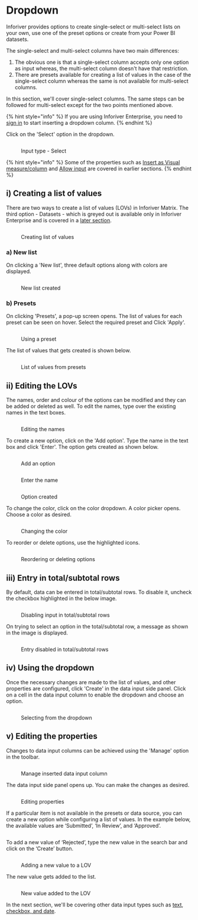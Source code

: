 # Dropdown

Inforiver provides options to create single-select or multi-select lists on your own, use one of the preset options or create from your Power BI datasets.&#x20;

The single-select and multi-select columns have two main differences:

1. The obvious one is that a single-select column accepts only one option as input whereas, the multi-select column doesn't have that restriction.
2. There are presets available for creating a list of values in the case of the single-select column whereas the same is not available for multi-select columns.

In this section, we'll cover single-select columns. The same steps can be followed for multi-select except for the two points mentioned above.

{% hint style="info" %}
If you are using Inforiver Enterprise, you need to [sign in](../insert-manual-input-columns.md#1.-sign-in) to start inserting a dropdown column.
{% endhint %}

Click on the 'Select' option in the dropdown.

<figure><img src="../../../.gitbook/assets/4.4.2.1 Select.png" alt=""><figcaption><p>Input type - Select</p></figcaption></figure>

{% hint style="info" %}
Some of the properties such as [Insert as Visual measure/column](../insert-manual-input-columns.md#1.-insert-as) and [Allow input](../insert-manual-input-columns.md#2.-allow-input) are covered in earlier sections.
{% endhint %}

## i) Creating a list of values

There are two ways to create a list of values (LOVs) in Inforiver Matrix. The third option - Datasets - which is greyed out is available only in Inforiver Enterprise and is covered in a [later section](enterprise-features.md).

<figure><img src="../../../.gitbook/assets/4.4.2.2 Select.png" alt=""><figcaption><p>Creating list of values</p></figcaption></figure>

### a) New list

On clicking a 'New list', three default options along with colors are displayed.

<figure><img src="../../../.gitbook/assets/4.4.2.1 New list.png" alt=""><figcaption><p>New list created</p></figcaption></figure>

### b) Presets&#x20;

On clicking 'Presets', a pop-up screen opens. The list of values for each preset can be seen on hover. Select the required preset and Click 'Apply'.

<figure><img src="../../../.gitbook/assets/4.4.2.3(2) Select.png" alt=""><figcaption><p>Using a preset</p></figcaption></figure>

The list of values that gets created is shown below.

<figure><img src="../../../.gitbook/assets/4.4.2.4 Select.png" alt=""><figcaption><p>List of values from presets</p></figcaption></figure>

## ii) Editing the LOVs

The names, order and colour of the options can be modified and they can be added or deleted as well. To edit the names, type over the existing names in the text boxes.

<figure><img src="../../../.gitbook/assets/4.4.2.2 Edit options.png" alt=""><figcaption><p>Editing the names</p></figcaption></figure>

To create a new option, click on the 'Add option'. Type the name in the text box and click 'Enter'. The option gets created as shown below.

<div>

<figure><img src="../../../.gitbook/assets/4.4.2.3 Edit options.png" alt=""><figcaption><p>Add an option</p></figcaption></figure>

 

<figure><img src="../../../.gitbook/assets/4.4.2.4 Edit options.png" alt=""><figcaption><p>Enter the name</p></figcaption></figure>

 

<figure><img src="../../../.gitbook/assets/4.4.2.5 Edit options.png" alt=""><figcaption><p>Option created</p></figcaption></figure>

</div>

To change the color, click on the color dropdown. A color picker opens. Choose a color as desired.

<figure><img src="../../../.gitbook/assets/4.4.2.6 Edit options.png" alt=""><figcaption><p>Changing the color</p></figcaption></figure>

To reorder or delete options, use the highlighted icons.

<figure><img src="../../../.gitbook/assets/4.4.2.7 Edit options.png" alt=""><figcaption><p>Reordering or deleting options</p></figcaption></figure>

## iii) Entry in total/subtotal rows

By default, data can be entered in total/subtotal rows. To disable it, uncheck the checkbox highlighted in the below image.

<figure><img src="../../../.gitbook/assets/4.4.2.8 Edit options.png" alt=""><figcaption><p>Disabling input in total/subtotal rows</p></figcaption></figure>

On trying to select an option in the total/subtotal row, a message as shown in the image is displayed.

<figure><img src="../../../.gitbook/assets/4.4.2.8 Select.png" alt=""><figcaption><p>Entry disabled in total/subtotal rows</p></figcaption></figure>

## iv) Using the dropdown

Once the necessary changes are made to the list of values, and other properties are configured, click 'Create' in the data input side panel. Click on a cell in the data input column to enable the dropdown and choose an option.

<figure><img src="../../../.gitbook/assets/4.4.2.5 Select.png" alt=""><figcaption><p>Selecting from the dropdown</p></figcaption></figure>

## v) Editing the properties

Changes to data input columns can be achieved using the 'Manage' option in the toolbar.

<figure><img src="../../../.gitbook/assets/4.4.2.10 Edit options.png" alt=""><figcaption><p>Manage inserted data input column</p></figcaption></figure>

The data input side panel opens up. You can make the changes as desired.

<figure><img src="../../../.gitbook/assets/4.4.2.11 Edit options.png" alt=""><figcaption><p>Editing properties</p></figcaption></figure>

If a particular item is not available in the presets or data source, you can create a new option while configuring a list of values. In the example below, the available values are ‘Submitted’, ‘In Review’, and ‘Approved’.

<figure><img src="../../../.gitbook/assets/image (140).png" alt=""><figcaption></figcaption></figure>

To add a new value of ‘Rejected’, type the new value in the search bar and click on the ‘Create’ button.

<figure><img src="../../../.gitbook/assets/image (141).png" alt=""><figcaption><p>Adding a new value to a LOV</p></figcaption></figure>

The new value gets added to the list.

<figure><img src="../../../.gitbook/assets/image (142).png" alt=""><figcaption><p>New value added to the LOV</p></figcaption></figure>



In the next section, we'll be covering other data input types such as [text, checkbox, and date](text-checkbox-and-date.md).

